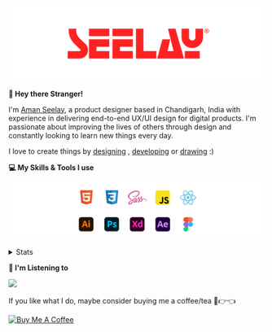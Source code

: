 [![banner](./images/seelay.svg)](https://www.seelay.in)

**👋 Hey there Stranger!**

I'm [Aman Seelay](https://www.seelay.in), a product designer based in Chandigarh, India with experience in delivering end-to-end UX/UI design for digital products. I'm passionate about improving the lives of others through design and constantly looking to learn new things every day.

I love to create things by [designing](https://www.seelay.in/#work) , [developing](https://www.seelay.in/#projects) or [drawing](https://art.seelay.in) :)

**💻 My Skills & Tools I use**

[![banner](./images/skills&tools.svg)](https://www.seelay.in/about)

<details>
  <summary>Stats</summary>

---

<!--START_SECTION:waka-->
![Profile Views](http://img.shields.io/badge/Profile%20Views-0-blue)

**🐱 My GitHub Data** 

> 📦 736.9 kB Used in GitHub's Storage 
 > 
> 🏆 24 Contributions in the Year 2024
 > 
> 💼 Opted to Hire
 > 
> 📜 1 Public Repository 
 > 
> 🔑 44 Private Repository 
 > 
**I'm a Night 🦉** 

```text
🌞 Morning                310 commits         ████░░░░░░░░░░░░░░░░░░░░░   16.52 % 
🌆 Daytime                298 commits         ████░░░░░░░░░░░░░░░░░░░░░   15.88 % 
🌃 Evening                579 commits         ████████░░░░░░░░░░░░░░░░░   30.85 % 
🌙 Night                  690 commits         █████████░░░░░░░░░░░░░░░░   36.76 % 
```
📅 **I'm Most Productive on Sunday** 

```text
Monday                   229 commits         ███░░░░░░░░░░░░░░░░░░░░░░   12.20 % 
Tuesday                  297 commits         ████░░░░░░░░░░░░░░░░░░░░░   15.82 % 
Wednesday                170 commits         ██░░░░░░░░░░░░░░░░░░░░░░░   09.06 % 
Thursday                 333 commits         ████░░░░░░░░░░░░░░░░░░░░░   17.74 % 
Friday                   212 commits         ███░░░░░░░░░░░░░░░░░░░░░░   11.29 % 
Saturday                 292 commits         ████░░░░░░░░░░░░░░░░░░░░░   15.56 % 
Sunday                   344 commits         █████░░░░░░░░░░░░░░░░░░░░   18.33 % 
```


📊 **This Week I Spent My Time On** 

```text
🕑︎ Time Zone: Asia/Kolkata

💬 Programming Languages: 
Other                    3 hrs 12 mins       ███████████████████████░░   90.70 % 
JavaScript               12 mins             █░░░░░░░░░░░░░░░░░░░░░░░░   05.86 % 
JSON                     7 mins              █░░░░░░░░░░░░░░░░░░░░░░░░   03.43 % 

🔥 Editors: 
Chrome                   2 hrs 54 mins       █████████████████████░░░░   82.04 % 
VS Code                  19 mins             ██░░░░░░░░░░░░░░░░░░░░░░░   09.30 % 
Edge                     18 mins             ██░░░░░░░░░░░░░░░░░░░░░░░   08.67 % 

💻 Operating System: 
Windows                  3 hrs 32 mins       █████████████████████████   100.00 % 
```

**I Mostly Code in JavaScript** 

```text
JavaScript               28 repos            ███████████████░░░░░░░░░░   60.87 % 
TypeScript               13 repos            ███████░░░░░░░░░░░░░░░░░░   28.26 % 
Java                     3 repos             ██░░░░░░░░░░░░░░░░░░░░░░░   06.52 % 
HTML                     2 repos             █░░░░░░░░░░░░░░░░░░░░░░░░   04.35 % 
```




 Last Updated on 11/08/2024 06:42:22 UTC
<!--END_SECTION:waka-->

---

 </details>

**🎵 I'm Listening to**

<object data="https://now-play.vercel.app/api/generate?uid=7a17a86e-d6b7-43b5-8d9c-1d6dae42a779" >

  <img src="https://now-play.vercel.app/api/generate?uid=7a17a86e-d6b7-43b5-8d9c-1d6dae42a779" />

</object>

If you like what I do, maybe consider buying me a coffee/tea 🥺👉👈

<a href="https://www.buymeacoffee.com/seelay" target="_blank"><img src="https://cdn.buymeacoffee.com/buttons/v2/default-red.png" alt="Buy Me A Coffee" width="150" ></a>
